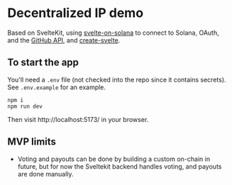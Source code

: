 # Decentralized IP demo

Based on SvelteKit, using [svelte-on-solana](https://github.com/svelte-on-solana/wallet-adapter) to connect to Solana, OAuth, and the [GitHub API](https://docs.github.com/en/rest), and [create-svelte](https://github.com/sveltejs/kit/tree/master/packages/create-svelte).

## To start the app

You'll need a `.env` file (not checked into the repo since it contains secrets). See `.env.example` for an example.

```
npm i
npm run dev
```

Then visit http://localhost:5173/ in your browser.

## MVP limits

 - Voting and payouts can be done by building a custom on-chain in future, but for now the Sveltekit backend handles voting, and payouts are done manually.

 